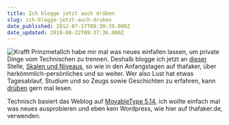 ```yaml
---
title: Ich blogge jetzt auch drüben
slug: ich-blogge-jetzt-auch-druben
date_published: 2012-07-17T09:30:39.000Z
date_updated: 2018-08-22T09:37:36.000Z
---
```


![Krafft Prinzmetal](//picdump.thafaker.de/2012/07/profil_about-Resized-Resized_small-100x100.jpg)Ich habe mir mal was neues einfallen lassen, um private Dinge vom Technischen zu trennen. Deshalb blogge ich jetzt an [dieser](http://skalen.thafaker.de) Stelle, [Skalen und Niveaus](http://skalen.thafaker.de), so wie in den Anfangstagen auf thafaker, über herkömmlich-persönliches und so weiter. Wer also Lust hat etwas Tagesablauf, Studium und so Zeugs sowie Geschichten zu erfahren, kann [drüben](http://skalen.thafaker.de) gern mal lesen. 

Technisch basiert das Weblog auf [MovableType 5.14](http://thafaker.hydra.uberspace.de/cgi-bin/mt/mt-search.cgi?IncludeBlogs=2&amp;tag=MovableType&amp;limit=20), ich wollte einfach mal was neues ausprobieren und eben kein Wordpress, wie hier auf thafaker.de, verwenden.

